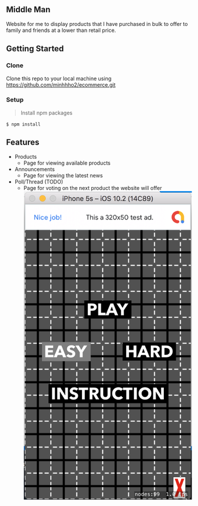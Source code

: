 ## Middle Man
Website for me to display products that I have purchased in bulk to offer to family and friends at a lower than retail price.

## Getting Started

### Clone
Clone this repo to your local machine using https://github.com/minhhho2/ecommerce.git

### Setup
> Install npm packages
``` shell
$ npm install
```

## Features
- Products 
    - Page for viewing available products
- Announcements
    - Page for viewing the latest news
- Poll/Thread (TODO)
    - Page for voting on the next product the website will offer
![Landing Page](https://github.com/minhhho2/Barricade/blob/master/assets/landing.png)
